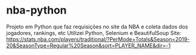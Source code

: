 ﻿# nba-python

Projeto em Python que faz requisições no site da NBA e coleta dados dos jogadores, rankings, etc
Utilizei Python, Selenium e BeautifulSoup
Site: https://stats.nba.com/players/traditional/?PerMode=Totals&Season=2019-20&SeasonType=Regular%20Season&sort=PLAYER_NAME&dir=-1
